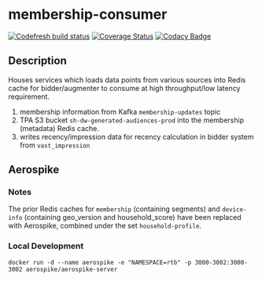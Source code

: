 # membership-consumer

[![Codefresh build status]( https://g.codefresh.io/api/badges/pipeline/steelhouse/SteelHouse%2Fmembership-consumer%2Fqa-pr-deploy?branch=dev&key=eyJhbGciOiJIUzI1NiJ9.NWEzYjA1NTEzNzNlNDEwMDAxYzhhMDBm.v7TXkltQXeRm04GXW-KfRp0xBTdggMIZmHNi3-xP4IA&type=cf-1)]( https://g.codefresh.io/pipelines/qa-pr-deploy/builds?repoOwner=SteelHouse&repoName=membership-consumer&serviceName=SteelHouse%2Fmembership-consumer&filter=trigger:build~Build;branch:dev;pipeline:5ccb56c862ced396e937ce2d~qa-pr-deploy)
[![Coverage Status](https://coveralls.io/repos/github/SteelHouse/membership-consumer/badge.svg?branch=dev&t=fxiZTZ)](https://coveralls.io/github/SteelHouse/membership-consumer?branch=dev)
[![Codacy Badge](https://api.codacy.com/project/badge/Grade/64630f46927f4810890872dd384985a5)](https://www.codacy.com?utm_source=github.com&amp;utm_medium=referral&amp;utm_content=SteelHouse/membership-consumer&amp;utm_campaign=Badge_Grade)

## Description
Houses services which loads data points from various sources into Redis cache for bidder/augmenter to consume at high throughput/low latency requirement.
1. membership information from Kafka `membership-updates` topic
2. TPA S3 bucket `sh-dw-generated-audiences-prod` into the membership (metadata) Redis cache.
3. writes recency/impression data for recency calculation in bidder system from `vast_impression`

## Aerospike

### Notes

The prior Redis caches for `membership` (containing segments) and `device-info` (containing geo_version and household_score) have been replaced with Aerospike, combined under the set `household-profile`.

### Local Development

`docker run -d --name aerospike -e "NAMESPACE=rtb" -p 3000-3002:3000-3002 aerospike/aerospike-server`